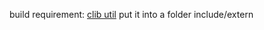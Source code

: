 build requirement:
[clib util](https://github.com/powerof3/CLibUtil/tree/88d78d94464a04e582669beac56346edbbc4a662) put it into a folder include/extern